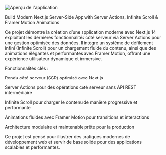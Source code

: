 ![Aperçu de l'application](https://ibb.co/mV7v1Tb3)


Build Modern Next.js Server-Side App with Server Actions, Infinite Scroll & Framer Motion Animations

Ce projet démontre la création d’une application moderne avec Next.js 14 exploitant les dernières fonctionnalités côté serveur via Server Actions pour une gestion optimisée des données.
Il intègre un système de défilement infini (Infinite Scroll) pour un chargement fluide du contenu, ainsi que des animations élégantes et performantes avec Framer Motion, offrant une expérience utilisateur dynamique et immersive.

Fonctionnalités clés :

Rendu côté serveur (SSR) optimisé avec Next.js

Server Actions pour des opérations côté serveur sans API REST intermédiaire

Infinite Scroll pour charger le contenu de manière progressive et performante

Animations fluides avec Framer Motion pour transitions et interactions

Architecture modulaire et maintenable prête pour la production

Ce projet est pensé pour illustrer des pratiques modernes de développement web et servir de base solide pour des applications scalables et performantes.
